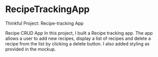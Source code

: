 # RecipeTrackingApp
Thinkful Project: Recipe-tracking App

Recipe CRUD App
In this project, I built a Recipe tracking app. The app allows a user to add new recipes, display a list of recipes and delete a recipe from the list by clicking a delete button. I also added styling as provided in the mockup.

